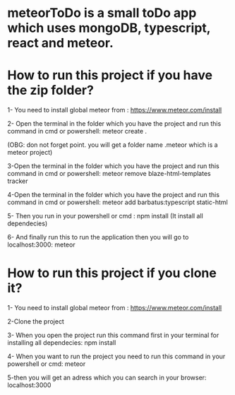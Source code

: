 # meteorToDo is a small toDo app which uses mongoDB, typescript, react and meteor.


# How to run this project if you have the zip folder?


1- You need to install global meteor from : https://www.meteor.com/install   

2- Open the terminal in the folder which you have the project and run this command in cmd or powershell: meteor create .

(OBG: don not forget point. you will get a folder name .meteor which is a meteor project)

3-Open the terminal in the folder which you have the project and run this command in cmd or powershell: meteor remove blaze-html-templates tracker 

4-Open the terminal in the folder which you have the project and run this command in cmd or powershell: meteor add barbatus:typescript static-html

5- Then you run in your powershell or cmd : npm install
(It install all dependecies)

6- And finally run this to run the application then you will go to localhost:3000: meteor




# How to run this project if you clone it?

1- You need to install global meteor from : https://www.meteor.com/install   

2-Clone the project

3- When you open the project run this command first in your terminal for installing all dependecies: npm install 

4- When you want to run the project you need to run this command in your powershell or cmd: meteor

5-then you will get an adress which you can search in your browser: localhost:3000
